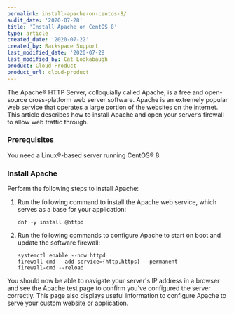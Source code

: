 ```yaml
---
permalink: install-apache-on-centos-8/
audit_date: '2020-07-28'
title: 'Install Apache on CentOS 8'
type: article
created_date: '2020-07-22'
created_by: Rackspace Support
last_modified_date: '2020-07-28'
last_modified_by: Cat Lookabaugh
product: Cloud Product
product_url: cloud-product
---
```


The Apache&reg; HTTP Server, colloquially called Apache, is a free and open-source cross-platform web server software.
Apache is an extremely popular web service that operates a large portion of the websites on the internet. This article
describes how to install Apache and open your server’s firewall to allow web traffic through.

### Prerequisites

You need a Linux&reg;-based server running CentOS&reg; 8.

### Install Apache

Perform the following steps to install Apache:

1. Run the following command to install the Apache web service, which serves as a base for your application:

       dnf -y install @httpd

2. Run the following commands to configure Apache to start on boot and update the software firewall:

       systemctl enable --now httpd
       firewall-cmd --add-service={http,https} --permanent
       firewall-cmd --reload

You should now be able to navigate your server's IP address in a browser and see the Apache test page to
confirm you’ve configured the server correctly. This page also displays useful information to configure Apache to
serve your custom website or application.

